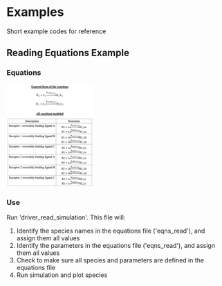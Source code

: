 # Examples
Short example codes for reference

## Reading Equations Example
### Equations
<img src="https://github.com/wanguicodes/Examples/blob/14916cb531fa2369d36c659923917fe8a647555b/Read_Equations/reactions_modeled_in_eqns_read.jpg" alt="reactions" width="200"/>

### Use
Run 'driver_read_simulation'. This file will:
1. Identify the species names in the equations file ('eqns_read'), and assign them all values 
2. Identify the parameters in the equations file ('eqns_read'), and assign them all values
3. Check to make sure all species and parameters are defined in the equations file 
4. Run simulation and plot species
